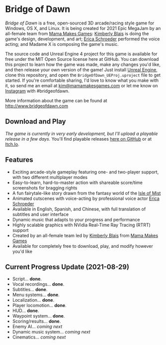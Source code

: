 # Bridge of Dawn

*Bridge of Dawn* is a free, open-sourced 3D arcade/racing style game for Windows, OS X, and Linux. It is being created for 2021 Epic MegaJam by an all-female team from [Mama Makes Games](https://www.mamamakesgames.com): [Kimberly Blais](https://www.instagram.com/mamamakesgames/) is doing the game's design, development, and art; [Erica Schroeder](https://www.ericaschroeder.com/) performed the voice acting; and Madame X is composing the game's music.

The source code and Unreal Engine 4 project for this game is available for free under the MIT Open Source license here at GitHub. You can download this project to learn how the game was made, make any changes you'd like, and then release your own version of the game! Just install [Unreal Engine](https://www.unrealengine.com), clone this repository, and open the `BridgeOfDawn_UEProj.uproject` file to get started. If you're comfortable sharing, I'd love to know what you make with it, so send me an email at kim@mamamakesgames.com or let me know on [Instagram](https://www.instagram.com/mamamakesgames/) with #bridgeofdawn. 

More information about the game can be found at http://www.bridgeofdawn.com 

## Download and Play

*The game is currently in very early development, but I'll upload a playable release in a few days.* You'll find playable releases [here on GitHub](https://github.com/mamamakesgames/bridgeofdawn/releases/) or at [Itch.Io](https://mama-makes-games.itch.io/bridge-of-dawn).

## Features

- Exciting arcade-style gameplay featuring one- and two-player support, with two different multiplayer modes
- Easy-to-learn, hard-to-master action with shareable score/time screenshots for bragging rights
- A fun fairytale-like story drawn from the fantasy world of the [Isle of Mist](https://www.thelostweld.com)
- Animated cutscenes with voice-acting by professional voice actor [Erica Schroeder](https://www.ericaschroeder.com/)
- Available in English, Spanish, and Chinese, with full translation of subtitles and user interface
- Dynamic music that adapts to your progress and performance
- Highly scalable graphics with NVidia Real-Time Ray Tracing (RTRT) support
- Created by an all-female team led by [Kimberly Blais](https://www.instagram.com/mamamakesgames/) from [Mama Makes Games](https://www.mamamakesgames.com)
- Available for completely free to download, play, and modify however you'd like

## Current Progress Update (2021-08-29)

- Script... **done**.
- Vocal recordings... **done**.
- Subtitles... **done**.
- Menu systems... **done**.
- Localization... **done**.
- Player locomotion... **done**.
- HUD... **done**.
- Waypoint system... **done**.
- Scoring/results... **done**.
- Enemy AI... *coming next*
- Dynamic music system... *coming next*
- Cinematics... *coming next*


